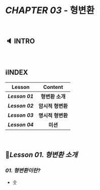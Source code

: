 # _CHAPTER 03_ - 형변환

<br>

## :speaker: INTRO

<br>

## :information_source:INDEX

|     Lesson      |      Content      |
| :-------------: | :---------------: |
| ***Lesson 01*** |  **형변환 소개**  |
| ***Lesson 02*** | **암시적 형변환** |
| ***Lesson 03*** | **명시적 형변환** |
| ***Lesson 04*** |     **미션**      |

<br>

## :pencil:_Lesson 01. 형변환 소개_

### _01. 형변환이란?_

- 숫
